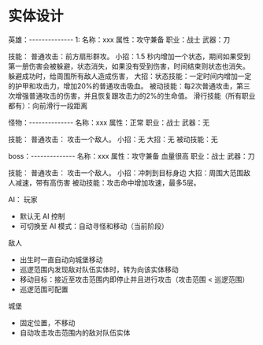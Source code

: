 # 实体设计

英雄：--------------
1:
名称：xxx
属性：攻守兼备
职业：战士
武器：刀

技能：
普通攻击：前方扇形群攻。
小招：1.5 秒内增加一个状态，期间如果受到第一册伤害会被躲避，状态消失，如果没有受到伤害，时间结束则状态也消失。
躲避成功时，给周围所有敌人造成伤害，
大招：状态技能：一定时间内增加一定的护甲和攻击力，增加20%的普通攻击吸血。
被动技能：每2次普通攻击，第三次增强普通攻击的伤害，并且恢复跟攻击力的2%的生命值。
滑行技能（所有职业都有）：向前滑行一段距离


怪物：--------------
名称：xxx
属性：正常
职业：战士
武器：无

技能：
普通攻击： 攻击一个敌人。
小招：无
大招：无
被动技能：无

boss：--------------
名称：xxx
属性：攻守兼备 血量很高
职业：战士
武器：刀

技能：
普通攻击： 攻击一个敌人。
小招：冲刺到目标身边
大招：周围大范围敌人减速，带有高伤害
被动技能：攻击命中增加攻速，最多5层。



AI：
玩家
- 默认无 AI 控制
- 可切换至 AI 模式：自动寻怪和移动（当前阶段）

敌人
- 出生时一直自动向城堡移动
- 巡逻范围内发现敌对队伍实体时，转为向该实体移动
- 移动目标：接近至攻击范围内即停止并且进行攻击（攻击范围 < 巡逻范围）
- 巡逻范围可配置

城堡
- 固定位置，不移动
- 自动攻击攻击范围内的敌对队伍实体